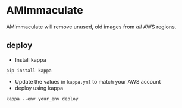 # AMImmaculate
AMImmaculate will remove unused, old images from *all* AWS regions. 

## deploy
* Install kappa  
```
pip install kappa
```
* Update the values in `kappa.yml` to match your AWS account  
* deploy using kappa  
```
kappa --env your_env deploy
```
